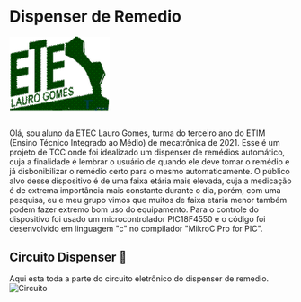 # Dispenser de Remedio 
![ETEC]( ETEC.png)  
##

Olá, sou aluno da ETEC Lauro Gomes, turma do terceiro ano do ETIM (Ensino Técnico Integrado ao Médio) de mecatrônica de 2021. 
Esse é um projeto de TCC onde foi idealizado um dispenser de remédios automático, cuja a finalidade é lembrar o usuário de quando ele deve tomar o remédio e já disbonibilizar o remédio certo para o mesmo automaticamente.
O público alvo desse dispositivo é de uma faixa etária mais elevada, cuja a medicação é de extrema importância mais constante durante o dia, porém, com uma pesquisa, eu e meu grupo vimos que muitos de faixa etária menor também podem fazer extremo bom uso do equipamento.
Para o controle do dispositivo foi usado um microcontrolador PIC18F4550 e o código foi desenvolvido em linguagem "c" no compilador "MikroC Pro for PIC".


## Circuito Dispenser 💊
Aqui esta toda a parte do circuito eletrônico do dispenser de remedio.
![Circuito](https://github.com/Metheus97/Dispenser_de_Remedio/blob/main/Circuito/circuito_dispenser.png)
